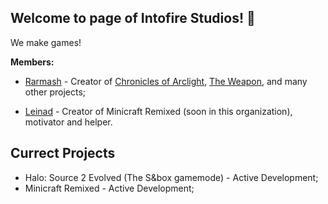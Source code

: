 ## Welcome to page of Intofire Studios! 👋

We make games!

**Members:**

- [Rarmash](https://github.com/Rarmash) - Сreator of [Chronicles of Arclight](https://github.com/Intofire-Studios/Chronicles-of-Arclight), [The Weapon](https://github.com/Rarmash/The-Weapon), and many other projects; 

- [Leinad]() - Creator of Minicraft Remixed (soon in this organization), motivator and helper.

## Currect Projects

- Halo: Source 2 Evolved (The S&box gamemode) - Active Development;
- Minicraft Remixed - Active Development;
